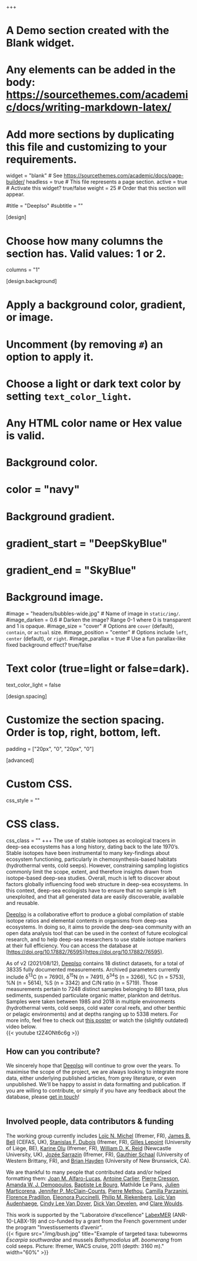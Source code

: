 +++
# A Demo section created with the Blank widget.
# Any elements can be added in the body: https://sourcethemes.com/academic/docs/writing-markdown-latex/
# Add more sections by duplicating this file and customizing to your requirements.

widget = "blank"  # See https://sourcethemes.com/academic/docs/page-builder/
headless = true  # This file represents a page section.
active = true  # Activate this widget? true/false
weight = 25  # Order that this section will appear.

#title = "DeepIso"
#subtitle = ""

[design]
  # Choose how many columns the section has. Valid values: 1 or 2.
  columns = "1"

[design.background]
  # Apply a background color, gradient, or image.
  #   Uncomment (by removing `#`) an option to apply it.
  #   Choose a light or dark text color by setting `text_color_light`.
  #   Any HTML color name or Hex value is valid.

  # Background color.
  # color = "navy"
  
  # Background gradient.
  # gradient_start = "DeepSkyBlue"
  # gradient_end = "SkyBlue"
  
  # Background image.
  #image = "headers/bubbles-wide.jpg"  # Name of image in `static/img/`.
  #image_darken = 0.6  # Darken the image? Range 0-1 where 0 is transparent and 1 is opaque.
  #image_size = "cover"  #  Options are `cover` (default), `contain`, or `actual` size.
  #image_position = "center"  # Options include `left`, `center` (default), or `right`.
  #image_parallax = true  # Use a fun parallax-like fixed background effect? true/false

  # Text color (true=light or false=dark).
  text_color_light = false

[design.spacing]
  # Customize the section spacing. Order is top, right, bottom, left.
  padding = ["20px", "0", "20px", "0"]

[advanced]
 # Custom CSS. 
 css_style = ""
 
 # CSS class.
 css_class = ""
+++
The use of stable isotopes as ecological tracers in deep-sea ecosystems has a long history, dating back to the late 1970’s. Stable isotopes have been instrumental to many key-findings about ecosystem functioning, particularly in chemosynthesis-based habitats (hydrothermal vents, cold seeps). However, constraining sampling logistics commonly limit the scope, extent, and therefore insights drawn from isotope-based deep-sea studies. Overall, much is left to discover about factors globally influencing food web structure in deep-sea ecosystems. In this context, deep-sea ecologists have to ensure that no sample is left unexploited, and that all generated data are easily discoverable, available and reusable.

[DeepIso](https://doi.org/10.17882/76595) is a collaborative effort to produce a global compilation of stable isotope ratios and elemental contents in organisms from deep-sea ecosystems. In doing so, it aims to provide the deep-sea community with an open data analysis tool that can be used in the context of future ecological research, and to help deep-sea researchers to use stable isotope markers at their full efficiency. You can access the database at [https://doi.org/10.17882/76595](https://doi.org/10.17882/76595).

As of v2 (2021/08/12), [DeepIso](https://doi.org/10.17882/76595) contains 18 distinct datasets, for a total of 38335 fully documented measurements. Archived parameters currently include δ<sup>13</sup>C (n = 7690), δ<sup>15</sup>N (n = 7491), δ<sup>34</sup>S (n = 3266), %C (n = 5753), %N (n = 5614), %S (n = 3342) and C/N ratio (n = 5719). Those measurements pertain to 7248 distinct samples belonging to 881 taxa, plus sediments, suspended particulate organic matter, plankton and detritus. Samples were taken between 1985 and 2018 in multiple environments (hydrothermal vents, cold seeps, cold water coral reefs, and other benthic or pelagic environments) and at depths ranging up to 5338 meters. For more info, feel free to check out [this poster](/img/16DSBS_poster_Session2_MICHEL_Loic.pdf) or watch the (slightly outdated) video below.
<br>
{{< youtube t2Z4ONt6c6g >}}
<br>



## How can you contribute?

We sincerely hope that [DeepIso](https://doi.org/10.17882/76595) will continue to grow over the years. To maximise the scope of the project, we are always looking to integrate more data, either underlying published articles, from grey literature, or even unpublished. We'll be happy to assist in data formatting and publication. If you are willing to contribute, or simply if you have any feedback about the database, please [get in touch](/#contact/)!
<br><br>

## Involved people, data contributors & funding

The working group currently includes [Loïc N. Michel](https://loicnmichel.com/) (Ifremer, FR), [James B. Bell](https://www.researchgate.net/profile/James_Bell6) (CEFAS, UK), [Stanislas F. Dubois](https://annuaire.ifremer.fr/cv/17078/en/) (Ifremer, FR),  [Gilles Lepoint](http://labos.ulg.ac.be/oceanologie/gilles-lepoint/) (University of Liège, BE), [Karine Olu](https://annuaire.ifremer.fr/cv/16458/en/) (Ifremer, FR), [William D. K. Reid](https://www.ncl.ac.uk/nes/staff/profile/williamreid.html#background) (Newcastle University, UK), [Jozée Sarrazin](https://annuaire.ifremer.fr/cv/16832/en/) (Ifremer, FR), [Gauthier Schaal](https://www-iuem.univ-brest.fr/lemar/equipe/schaal_gauthier/?lang=en) (University of Western Brittany, FR),  and [Brian Hayden](https://sites.google.com/view/brianhayden/home) (University of New Brunswick, CA).

We are thankful to many people that contributed data and/or helped formatting them: [Joan M. Alfaro-Lucas](https://alfarolucas.wixsite.com/deepecology), [Antoine Carlier](https://annuaire.ifremer.fr/cv/17417/en/), [Pierre Cresson](https://www.researchgate.net/profile/Pierre-Cresson), [Amanda W. J. Demopoulos](https://www.usgs.gov/staff-profiles/amanda-demopoulos), [Baptiste Le Bourg](https://www.researchgate.net/profile/Baptiste-Le-Bourg), Mathilde Le Pans, [Julien Marticorena](https://www.researchgate.net/profile/Julien_Marticorena), [Jennifer P. McClain-Counts](https://www.usgs.gov/staff-profiles/jennifer-mcclain-counts), [Pierre Methou](https://www.researchgate.net/profile/Pierre_Methou), [Camilla Parzanini](https://www.researchgate.net/profile/Camilla_Parzanini), [Florence Pradillon](https://annuaire.ifremer.fr/cv/17471/en/), [Eleonora Puccinelli](http://eleonorapuccinelli-naturalview.com/), [Philip M. Riekenberg](https://www.researchgate.net/profile/Philip_Riekenberg), [Loïc Van Audenhaege](https://www.researchgate.net/profile/Loic_Van_Audenhaege), [Cindy Lee Van Dover](https://sites.nicholas.duke.edu/vandover/people/about/), [Dick Van Oevelen](https://www.nioz.nl/en/about/organisation/staff/dick-van-oevelen), and [Clare Woulds](https://environment.leeds.ac.uk/geography/staff/1122/dr-clare-woulds).

This work is supported by the "Laboratoire d’excellence" [LabexMER](https://www.labexmer.eu/en) (ANR-10-LABX-19) and co-funded by a grant from the French government under the program "Investissements d’avenir".
<br>
{{< figure src="/img/bush.jpg" title="Example of targeted taxa: tubeworms *Escarpia southwardae* and mussels *Bathymodiolus* aff. *boomerang* from cold seeps. Picture: Ifremer, WACS cruise, 2011 (depth: 3160 m)." width="60%" >}}
